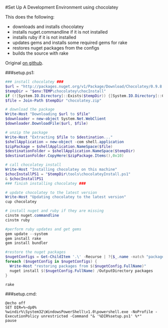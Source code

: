 #Set Up A Development Environment using chocolatey

This does the following:  
  
* downloads and installs chocolatey  
* installs nuget.commandline if it is not installed
* installs ruby if it is not installed
* updates gems and installs some required gems for rake
* restores nuget packages from the configs
* builds the source with rake 
  
  
Original [on github](https://gist.github.com/1107920).   

###setup.ps1:  
  
```powershell
### install chocolatey ###
$url = "http://packages.nuget.org/v1/Package/Download/Chocolatey/0.9.8.4"
$tempDir = "$env:TEMP\chocolatey\chocInstall"
if (![System.IO.Directory]::Exists($tempDir)) {[System.IO.Directory]::CreateDirectory($tempDir)}
$file = Join-Path $tempDir "chocolatey.zip"

# download the package
Write-Host "Downloading $url to $file"
$downloader = new-object System.Net.WebClient
$downloader.DownloadFile($url, $file)

# unzip the package
Write-Host "Extracting $file to $destination..."
$shellApplication = new-object -com shell.application 
$zipPackage = $shellApplication.NameSpace($file) 
$destinationFolder = $shellApplication.NameSpace($tempDir) 
$destinationFolder.CopyHere($zipPackage.Items(),0x10)

# call chocolatey install
Write-Host "Installing chocolatey on this machine"
$chocInstallPS1 = "$tempDir\tools\chocolateyInstall.ps1"
& $chocInstallPS1
### finish installing chocolatey ###

# update chocolatey to the latest version
Write-Host "Updating chocolatey to the latest version"
cup chocolatey

# install nuget and ruby if they are missing
cinstm nuget.commandline
cinstm ruby

#perform ruby updates and get gems
gem update --system
gem install rake
gem install bundler

#restore the nuget packages
$nugetConfigs = Get-ChildItem '.\' -Recurse | ?{$_.name -match "packages\.config"} | select
foreach ($nugetConfig in $nugetConfigs) {
  Write-Host "restoring packages from $($nugetConfig.FullName)"
  nuget install $($nugetConfig.FullName) /OutputDirectory packages
}

rake
```

###setup.cmd: 
  
```
@echo off
SET DIR=%~dp0%
%windir%\System32\WindowsPowerShell\v1.0\powershell.exe -NoProfile -ExecutionPolicy unrestricted -Command "& '%DIR%setup.ps1' %*"
pause
```
  